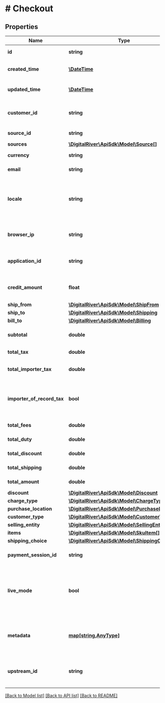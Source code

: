 # # Checkout

## Properties

Name | Type | Description | Notes
------------ | ------------- | ------------- | -------------
**id** | **string** | The unique identifier for the checkout | [optional] [readonly] 
**created_time** | [**\DateTime**](\DateTime.md) | Time at which the checkout was created. | [optional] [readonly] 
**updated_time** | [**\DateTime**](\DateTime.md) | Time at which the checkout was last updated. | [optional] [readonly] 
**customer_id** | **string** | The identifier of the Customer associated with the Checkout. | [optional] 
**source_id** | **string** | The unique identifier of a Source. | [optional] 
**sources** | [**\DigitalRiver\ApiSdk\Model\Source[]**](Source.md) |  | [optional] 
**currency** | **string** | A three-letter ISO currency code. | [optional] 
**email** | **string** | The customer&#39;s email address. | [optional] 
**locale** | **string** | A designator that combines the two-letter ISO 639-1 language code with the ISO 3166-1 alpha-2 country code. | [optional] 
**browser_ip** | **string** | The IP address of the browser used by the customer when placing the order. | [optional] 
**application_id** | **string** | An arbitrary string identifier that can be used to track the application type. | [optional] [readonly] 
**credit_amount** | **float** | Represents the total amount of credit you are extending to the customer. | [optional] 
**ship_from** | [**\DigitalRiver\ApiSdk\Model\ShipFrom**](ShipFrom.md) |  | [optional] 
**ship_to** | [**\DigitalRiver\ApiSdk\Model\Shipping**](Shipping.md) |  | [optional] 
**bill_to** | [**\DigitalRiver\ApiSdk\Model\Billing**](Billing.md) |  | [optional] 
**subtotal** | **double** | Represents the total order amount exclusive of tax. | [optional] [readonly] 
**total_tax** | **double** | Represents the total tax amount. | [optional] [readonly] 
**total_importer_tax** | **double** | Represents the total tax amount from the importer of record. | [optional] 
**importer_of_record_tax** | **bool** | If &lt;code&gt;true&lt;/code&gt;, indicates that the tax amount is paid by the importer of record. | [optional] [readonly] 
**total_fees** | **double** | Represents the total fee amount. | [optional] [readonly] 
**total_duty** | **double** | Represents the total duty amount. | [optional] [readonly] 
**total_discount** | **double** | Represents the total discount amount. | [optional] [readonly] 
**total_shipping** | **double** | Represents the total shipping amount. | [optional] [readonly] 
**total_amount** | **double** | Represents the total charge amount. | [optional] [readonly] 
**discount** | [**\DigitalRiver\ApiSdk\Model\Discount**](Discount.md) |  | [optional] 
**charge_type** | [**\DigitalRiver\ApiSdk\Model\ChargeType**](ChargeType.md) |  | [optional] 
**purchase_location** | [**\DigitalRiver\ApiSdk\Model\PurchaseLocation**](PurchaseLocation.md) |  | [optional] 
**customer_type** | [**\DigitalRiver\ApiSdk\Model\CustomerType**](CustomerType.md) |  | [optional] 
**selling_entity** | [**\DigitalRiver\ApiSdk\Model\SellingEntity**](SellingEntity.md) |  | [optional] 
**items** | [**\DigitalRiver\ApiSdk\Model\SkuItem[]**](SkuItem.md) |  | [optional] 
**shipping_choice** | [**\DigitalRiver\ApiSdk\Model\ShippingChoice**](ShippingChoice.md) |  | [optional] 
**payment_session_id** | **string** | Tracks the process of collecting a payment. | [optional] 
**live_mode** | **bool** | Has the value &lt;code&gt;true&lt;/code&gt; if the object exists in live mode or the value &lt;code&gt;false&lt;/code&gt; if the object exists in test mode. | [optional] 
**metadata** | [**map[string,AnyType]**](AnyType.md) | Key-value pairs used to store additional data. Value can be string, boolean or integer types. | [optional] 
**upstream_id** | **string** | The client checkout identifier if it is different from the Digital River checkout identifier. | [optional] 

[[Back to Model list]](../../README.md#documentation-for-models) [[Back to API list]](../../README.md#documentation-for-api-endpoints) [[Back to README]](../../README.md)


